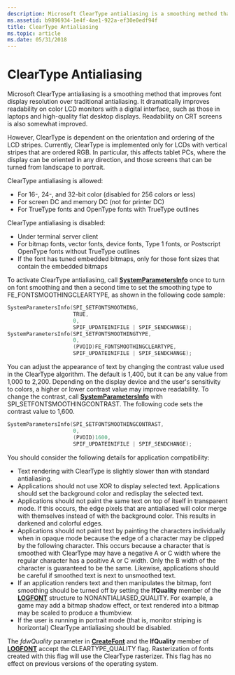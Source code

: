 ```yaml
---
description: Microsoft ClearType antialiasing is a smoothing method that improves font display resolution over traditional antialiasing.
ms.assetid: b9896934-1e4f-4ae1-922a-ef30e0edf94f
title: ClearType Antialiasing
ms.topic: article
ms.date: 05/31/2018
---
```


# ClearType Antialiasing

Microsoft ClearType antialiasing is a smoothing method that improves font display resolution over traditional antialiasing. It dramatically improves readability on color LCD monitors with a digital interface, such as those in laptops and high-quality flat desktop displays. Readability on CRT screens is also somewhat improved.

However, ClearType is dependent on the orientation and ordering of the LCD stripes. Currently, ClearType is implemented only for LCDs with vertical stripes that are ordered RGB. In particular, this affects tablet PCs, where the display can be oriented in any direction, and those screens that can be turned from landscape to portrait.

ClearType antialiasing is allowed:

-   For 16-, 24-, and 32-bit color (disabled for 256 colors or less)
-   For screen DC and memory DC (not for printer DC)
-   For TrueType fonts and OpenType fonts with TrueType outlines

ClearType antialiasing is disabled:

-   Under terminal server client
-   For bitmap fonts, vector fonts, device fonts, Type 1 fonts, or Postscript OpenType fonts without TrueType outlines
-   If the font has tuned embedded bitmaps, only for those font sizes that contain the embedded bitmaps

To activate ClearType antialiasing, call [**SystemParametersInfo**](/windows/win32/api/winuser/nf-winuser-systemparametersinfoa) once to turn on font smoothing and then a second time to set the smoothing type to FE\_FONTSMOOTHINGCLEARTYPE, as shown in the following code sample:


```C++
SystemParametersInfo(SPI_SETFONTSMOOTHING,
                     TRUE,
                     0,
                     SPIF_UPDATEINIFILE | SPIF_SENDCHANGE);
SystemParametersInfo(SPI_SETFONTSMOOTHINGTYPE,
                     0,
                     (PVOID)FE_FONTSMOOTHINGCLEARTYPE,
                     SPIF_UPDATEINIFILE | SPIF_SENDCHANGE); 
```



You can adjust the appearance of text by changing the contrast value used in the ClearType algorithm. The default is 1,400, but it can be any value from 1,000 to 2,200. Depending on the display device and the user's sensitivity to colors, a higher or lower contrast value may improve readability. To change the contrast, call [**SystemParametersInfo**](/windows/win32/api/winuser/nf-winuser-systemparametersinfoa) with SPI\_SETFONTSMOOTHINGCONTRAST. The following code sets the contrast value to 1,600.


```C++
SystemParametersInfo(SPI_SETFONTSMOOTHINGCONTRAST,
                     0,
                     (PVOID)1600,
                     SPIF_UPDATEINIFILE | SPIF_SENDCHANGE); 
```



You should consider the following details for application compatibility:

-   Text rendering with ClearType is slightly slower than with standard antialiasing.
-   Applications should not use XOR to display selected text. Applications should set the background color and redisplay the selected text.
-   Applications should not paint the same text on top of itself in transparent mode. If this occurs, the edge pixels that are antialiased will color merge with themselves instead of with the background color. This results in darkened and colorful edges.
-   Applications should not paint text by painting the characters individually when in opaque mode because the edge of a character may be clipped by the following character. This occurs because a character that is smoothed with ClearType may have a negative A or C width where the regular character has a positive A or C width. Only the B width of the character is guaranteed to be the same. Likewise, applications should be careful if smoothed text is next to unsmoothed text.
-   If an application renders text and then manipulates the bitmap, font smoothing should be turned off by setting the **lfQuality** member of the [**LOGFONT**](/windows/win32/api/wingdi/ns-wingdi-logfonta) structure to NONANTIALIASED\_QUALITY. For example, a game may add a bitmap shadow effect, or text rendered into a bitmap may be scaled to produce a thumbview.
-   If the user is running in portrait mode (that is, monitor striping is horizontal) ClearType antialiasing should be disabled.

The *fdwQuality* parameter in [**CreateFont**](/windows/desktop/api/Wingdi/nf-wingdi-createfonta) and the **lfQuality** member of [**LOGFONT**](/windows/win32/api/wingdi/ns-wingdi-logfonta) accept the CLEARTYPE\_QUALITY flag. Rasterization of fonts created with this flag will use the ClearType rasterizer. This flag has no effect on previous versions of the operating system.

 

 
